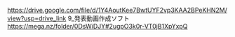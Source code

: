 https://drive.google.com/file/d/1Y4AoutKee7BwtUYF2vp3KAA2BPeKHN2M/view?usp=drive_link
9_発表動画作成ソフト
https://mega.nz/folder/0DsWiDJY#2ugpO3k0r-VT0jB1XpYxpQ
